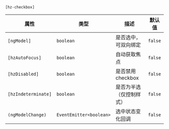
`[hz-checkbox]`

| 属性 | 类型 | 描述 | 默认值 |
| --- | --- | --- | --- |
| `[ngModel]` | `boolean`|是否选中，可双向绑定| `false` |
| `[hzAutoFocus]` | `boolean`|自动获取焦点| `false` |
| `[hzDisabled]` | `boolean` |是否禁用 checkbox | `false` |
| `[hzIndeterminate]` | `boolean` | 是否为半选（仅控制样式） | `false` |
| `(ngModelChange)` | `EventEmitter<boolean>` | 选中状态变化回调 | `false` |
